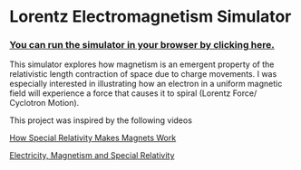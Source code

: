 # Lorentz Electromagnetism Simulator



### [You can run the simulator in your browser by clicking here.](https://maltegruber.github.io/lorentz-magnet-sim/)


This simulator explores how magnetism is an emergent property of the relativistic length contraction of space due to charge movements. I was especially interested in illustrating how an electron in a uniform magnetic field will experience a force that causes it to spiral (Lorentz Force/ Cyclotron Motion).



This project was inspired by the following videos

[How Special Relativity Makes Magnets Work
](https://www.youtube.com/watch?v=1TKSfAkWWN0)

[Electricity, Magnetism and Special Relativity
](https://www.youtube.com/watch?v=Z31jsD63nsA)